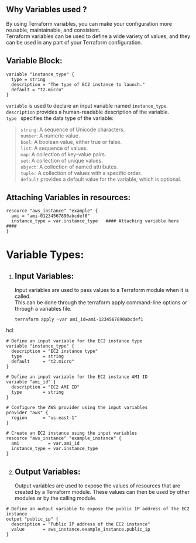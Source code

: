   Why Variables used ?
---------------------

By using Terraform variables, you can make your configuration more reusable, maintainable, and consistent.  
Terraform variables can be used to define a wide variety of values, and they can be used in any part of your Terraform configuration.   

Variable Block:  
-------------
```
variable "instance_type" {
  type = string
  description = "The type of EC2 instance to launch."
  default = "t2.micro"
}
```
```variable``` is used to declare an input variable named ```instance_type```.  
```description``` provides a human-readable description of the variable.  
```type ``` specifies the data type of the variable:
  > ```string```: A sequence of Unicode characters.  
  > ```number```: A numeric value.   
  > ```bool```: A boolean value, either true or false.  
  > ```list```: A sequence of values.  
  > ```map```: A collection of key-value pairs.  
  > ```set```: A collection of unique values.  
  > ```object```: A collection of named attributes.  
  >```tuple:``` A collection of values with a specific order.  
```default``` provides a default value for the variable, which is optional.  

Attaching Variables in resources:
------------------------------
```
resource "aws_instance" "example" {
  ami = "ami-01234567890abcdef0"
  instance_type = var.instance_type   #### Attaching variable here ####
}
```

Variable Types:
============== 
1. Input Variables:
   ---------------
   Input variables are used to pass values to a Terraform module when it is called.  
   This can be done through the terraform apply command-line options or through a variables file.

   ```
   terraform apply -var ami_id=ami-1234567890abcdef1
   ```
hcl
```
# Define an input variable for the EC2 instance type
variable "instance_type" {
  description = "EC2 instance type"
  type        = string
  default     = "t2.micro"
}

# Define an input variable for the EC2 instance AMI ID
variable "ami_id" {
  description = "EC2 AMI ID"
  type        = string
}

# Configure the AWS provider using the input variables
provider "aws" {
  region      = "us-east-1"
}

# Create an EC2 instance using the input variables
resource "aws_instance" "example_instance" {
  ami           = var.ami_id
  instance_type = var.instance_type
}
   ```

2. Output Variables:
   ----------------
   Output variables are used to expose the values of resources that are created by a Terraform module.
   These values can then be used by other modules or by the calling module.  
```
# Define an output variable to expose the public IP address of the EC2 instance
output "public_ip" {
  description = "Public IP address of the EC2 instance"
  value       = aws_instance.example_instance.public_ip
}

```

